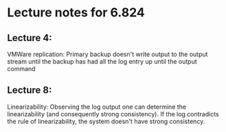# Lecture notes for 6.824

## Lecture 4:
VMWare replication: Primary backup doesn't write output to the output stream until the backup has had all the log entry up until the output command

## Lecture 8:
Linearizability: Observing the log output one can determine the linearizability (and consequently strong consistency). If the log contradicts the rule of linearizability, the system doesn't have strong consistency.
